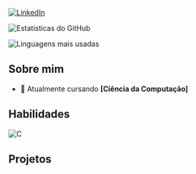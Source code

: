 
[![LinkedIn](https://img.shields.io/badge/LinkedIn-000?style=for-the-badge&logo=linkedin&logoColor=0A66C2)](https://www.linkedin.com/in/ryan-mirallia-879771236/)

![Estatísticas do GitHub](https://github-readme-stats.vercel.app/api?username=RyanMirallia&show_icons=true&theme=transparent)

![Linguagens mais usadas](https://github-readme-stats.vercel.app/api/top-langs/?username=RyanMirallia&layout=compact&theme=transparent)


## Sobre mim

- 📝 Atualmente cursando **[Ciência da Computação]**

## Habilidades

![C](https://img.shields.io/badge/-000?style=for-the-badge&logo=c&logoColor=3776AB)

## Projetos


